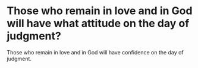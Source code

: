 # Those who remain in love and in God will have what attitude on the day of judgment?

Those who remain in love and in God will have confidence on the day of judgment.
